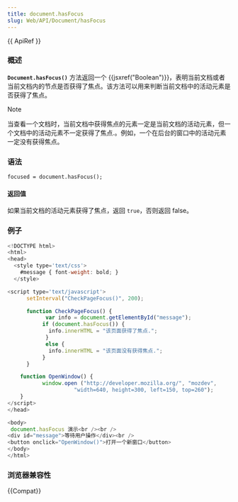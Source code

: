 ```yaml
---
title: document.hasFocus
slug: Web/API/Document/hasFocus
---
```


{{ ApiRef }}

### 概述

**`Document.hasFocus()`** 方法返回一个 {{jsxref("Boolean")}}，表明当前文档或者当前文档内的节点是否获得了焦点。该方法可以用来判断当前文档中的活动元素是否获得了焦点。

> [!NOTE]
> 当查看一个文档时，当前文档中获得焦点的元素一定是当前文档的活动元素，但一个文档中的活动元素不一定获得了焦点.。例如，一个在后台的窗口中的活动元素一定没有获得焦点。

### 语法

```
focused = document.hasFocus();
```

#### 返回值

如果当前文档的活动元素获得了焦点，返回 `true`，否则返回 false。

### 例子

```js
<!DOCTYPE html>
<html>
<head>
  <style type='text/css'>
    #message { font-weight: bold; }
  </style>

<script type='text/javascript'>
      setInterval("CheckPageFocus()", 200);

      function CheckPageFocus() {
            var info = document.getElementById("message");
           if (document.hasFocus()) {
             info.innerHTML = "该页面获得了焦点.";
            }
            else {
             info.innerHTML = "该页面没有获得焦点.";
           }
      }

    function OpenWindow() {
           window.open ("http://developer.mozilla.org/", "mozdev",
                     "width=640, height=300, left=150, top=260");
    }
</script>
</head>

<body>
 document.hasFocus 演示<br /><br />
<div id="message">等待用户操作</div><br />
<button onclick="OpenWindow()">打开一个新窗口</button>
</body>
</html>
```

### 浏览器兼容性

{{Compat}}
